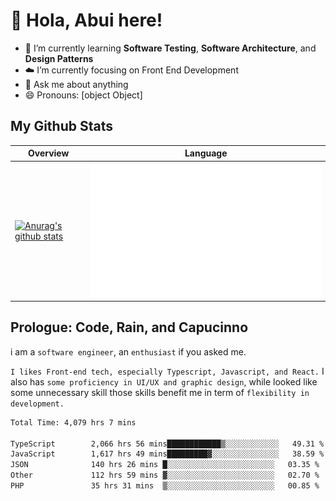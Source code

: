 # 👋 Hola, Abui here!

- 🌱 I’m currently learning **Software Testing**, **Software Architecture**, and **Design Patterns**
- ☁️ I’m currently focusing on Front End Development
- 💬 Ask me about anything
- 😄 Pronouns: [object Object]

## My Github Stats

| Overview | Language |
| --- | --- |
|[![Anurag's github stats](https://github-readme-stats.vercel.app/api?username=abui-am&count_private=true)](https://github.com/anuraghazra/github-readme-stats)|![Language](https://raw.githubusercontent.com/abui-am/stats/c6455f656dfce7acd3951e5ec5b25d72af0b2ee3/generated/languages.svg)|

## Prologue: Code, Rain, and Capucinno
i am a `software engineer`, an `enthusiast` if you asked me. 

`I likes Front-end tech, especially Typescript, Javascript, and React.` I also has `some proficiency in UI/UX and graphic design`, while looked like some unnecessary skill those skills benefit me in term of `flexibility in development.`


<!--START_SECTION:waka-->

```txt
Total Time: 4,079 hrs 7 mins

TypeScript        2,066 hrs 56 mins████████████▒░░░░░░░░░░░░   49.31 %
JavaScript        1,617 hrs 49 mins█████████▓░░░░░░░░░░░░░░░   38.59 %
JSON              140 hrs 26 mins █░░░░░░░░░░░░░░░░░░░░░░░░   03.35 %
Other             112 hrs 59 mins ▓░░░░░░░░░░░░░░░░░░░░░░░░   02.70 %
PHP               35 hrs 31 mins  ▒░░░░░░░░░░░░░░░░░░░░░░░░   00.85 %
```

<!--END_SECTION:waka-->
